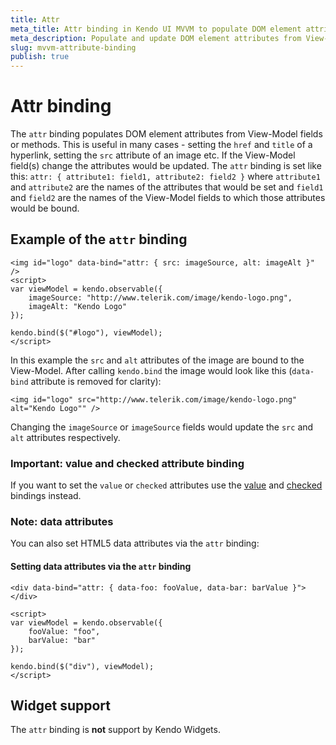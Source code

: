 ```yaml
---
title: Attr
meta_title: Attr binding in Kendo UI MVVM to populate DOM element attributes
meta_description: Populate and update DOM element attributes from View-model fields or methods through attr binding in Kendo UI MVVM.
slug: mvvm-attribute-binding
publish: true
---
```


# Attr binding

The `attr` binding populates DOM element attributes from View-Model fields or methods. This is useful in many cases - setting the `href` and `title` of a hyperlink, setting the `src` attribute of an image etc. If the View-Model field(s) change the attributes would be updated. The `attr` binding is set like this: `attr: { attribute1: field1, attribute2: field2 }` where `attribute1` and `attribute2` are the names of the attributes that would be set and `field1` and `field2` are the names of the View-Model fields to which those attributes would be bound.&nbsp;

## Example of the `attr` binding

    <img id="logo" data-bind="attr: { src: imageSource, alt: imageAlt }" />
    <script>
    var viewModel = kendo.observable({
        imageSource: "http://www.telerik.com/image/kendo-logo.png",
        imageAlt: "Kendo Logo"
    });

    kendo.bind($("#logo"), viewModel);
    </script>


In this example the `src` and `alt` attributes of the image are bound to the View-Model. After calling `kendo.bind` the image would look like this (`data-bind` attribute is removed for clarity):

    <img id="logo" src="http://www.telerik.com/image/kendo-logo.png" alt="Kendo Logo"" />


Changing the `imageSource` or `imageSource` fields would update the `src` and `alt` attributes respectively.

### Important: value and checked attribute binding

If you want to set the `value` or `checked` attributes use the [value](value) and [checked](checked) bindings instead.

### Note: data attributes

You can also set HTML5 data attributes via the `attr` binding:

#### Setting data attributes via the `attr` binding

    <div data-bind="attr: { data-foo: fooValue, data-bar: barValue }"></div>

    <script>
    var viewModel = kendo.observable({
        fooValue: "foo",
        barValue: "bar"
    });

    kendo.bind($("div"), viewModel);
    </script>

## Widget support

The `attr` binding is **not** support by Kendo Widgets.
